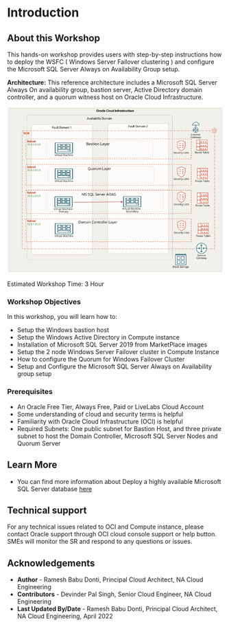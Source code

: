 # Introduction

## About this Workshop

This hands-on workshop provides users with step-by-step instructions how to deploy the WSFC ( Windows Server Failover clustering ) and configure the Microsoft SQL Server Always on Availability Group setup.

**Architecture:**
This reference architecture includes a Microsoft SQL Server Always On availability group, bastion server, Active Directory domain controller, and a quorum witness host on Oracle Cloud Infrastructure.

  ![](./images/2nodeaoag.png " ")

Estimated Workshop Time: 3 Hour



### Workshop Objectives
In this workshop, you will learn how to:
* Setup the Windows bastion host
* Setup the Windows Active Directory in Compute instance
* Installation of Microsoft SQL Server 2019 from MarketPlace images
* Setup the 2 node Windows Server Failover cluster in Compute Instance
* How to configure the Quorum for Windows Failover Cluster
* Setup and Configure the Microsoft SQL Server Always on Availability group setup

### Prerequisites
* An Oracle Free Tier, Always Free, Paid or LiveLabs Cloud Account
* Some understanding of cloud and security terms is helpful
* Familiarity with Oracle Cloud Infrastructure (OCI) is helpful
* Required Subnets: One public subnet for Bastion Host, and three private subnet to host the Domain Controller, Microsoft SQL Server Nodes and Quorum Server


## Learn More
- You can find more information about Deploy a highly available Microsoft SQL Server database [here](https://docs.oracle.com/en/solutions/deploy-microsoft-sql-on-oci/index.html#GUID-06B8A24C-A5E8-46C2-A648-CF8EB324EDFF)


## Technical support
For any technical issues related to OCI and Compute instance, please contact Oracle support through OCI cloud console support or help button. SMEs will monitor the SR and respond to any questions or issues.

## Acknowledgements
* **Author** - Ramesh Babu Donti, Principal Cloud Architect, NA Cloud Engineering
* **Contributors** -  Devinder Pal Singh, Senior Cloud Engineer, NA Cloud Engineering
* **Last Updated By/Date** - Ramesh Babu Donti, Principal Cloud Architect, NA Cloud Engineering, April 2022
